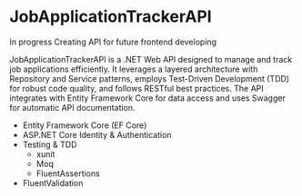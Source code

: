 # JobApplicationTrackerAPI
In progress 
Creating API for future frontend developing


JobApplicationTrackerAPI is a .NET Web API designed to manage and track job applications efficiently. It leverages a layered architecture with Repository and Service patterns, employs Test-Driven Development (TDD) for robust code quality, and follows RESTful best practices. The API integrates with Entity Framework Core for data access and uses Swagger for automatic API documentation.

- Entity Framework Core (EF Core)
- ASP.NET Core Identity & Authentication
- Testing & TDD
  - xunit
  - Moq
  - FluentAssertions
- FluentValidation
